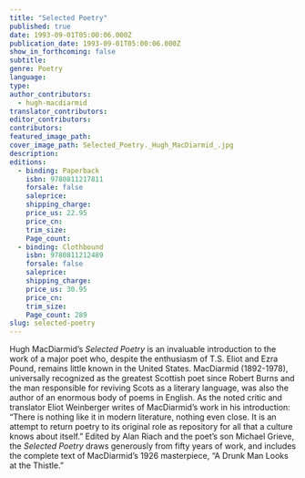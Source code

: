 ```yaml
---
title: "Selected Poetry"
published: true
date: 1993-09-01T05:00:06.000Z
publication_date: 1993-09-01T05:00:06.000Z
show_in_forthcoming: false
subtitle:
genre: Poetry
language:
type:
author_contributors:
  - hugh-macdiarmid
translator_contributors:
editor_contributors:
contributors:
featured_image_path:
cover_image_path: Selected_Poetry._Hugh_MacDiarmid_.jpg
description:
editions:
  - binding: Paperback
    isbn: 9780811217811
    forsale: false
    saleprice:
    shipping_charge:
    price_us: 22.95
    price_cn:
    trim_size:
    Page_count:
  - binding: Clothbound
    isbn: 9780811212489
    forsale: false
    saleprice:
    shipping_charge:
    price_us: 30.95
    price_cn:
    trim_size:
    Page_count: 289
slug: selected-poetry
---
```


Hugh MacDiarmid’s _Selected Poetry_ is an invaluable introduction to the work of a major poet who, despite the enthusiasm of T.S. Eliot and Ezra Pound, remains little known in the United States. MacDiarmid (1892-1978), universally recognized as the greatest Scottish poet since Robert Burns and the man responsible for reviving Scots as a literary language, was also the author of an enormous body of poems in English. As the noted critic and translator Eliot Weinberger writes of MacDiarmid’s work in his introduction: “There is nothing like it in modern literature, nothing even close. It is an attempt to return poetry to its original role as repository for all that a culture knows about itself.” Edited by Alan Riach and the poet’s son Michael Grieve, the _Selected Poetry_ draws generously from fifty years of work, and includes the complete text of MacDiarmid’s 1926 masterpiece, “A Drunk Man Looks at the Thistle.”

